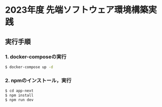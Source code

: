 # 2023年度 先端ソフトウェア環境構築実践

## 実行手順

### 1. docker-composeの実行

```sh
$ docker-compose up -d
```

### 2. npmのインストール，実行

```sh
$ cd app-next
$ npm install
$ npm run dev
```
